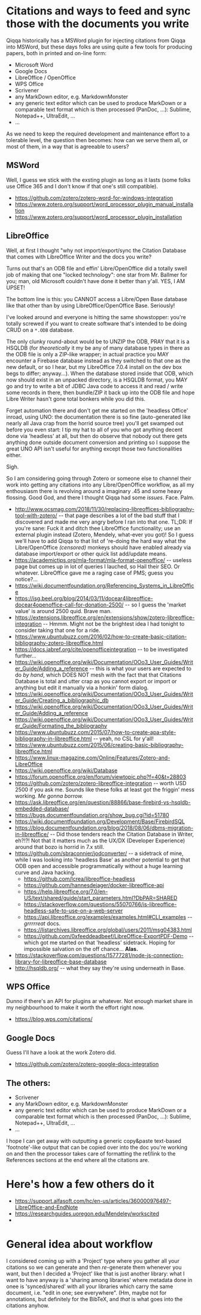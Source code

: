 # Citations and ways to feed and sync those with the documents you write

Qiqqa historically has a MSWord plugin for injecting citations from Qiqqa into MSWord, but these days folks are using quite a few tools for producing papers, both in printed and on-line form:

- Microsoft Word
- Google Docs
- LibreOffice / OpenOffice
- WPS Office
- Scrivener
- any MarkDown editor, e.g. MarkdownMonster
- any generic text editor which can be used to produce MarkDown or a comparable text format which is then processed (PanDoc, ...): Sublime, Notepad++, UltraEdit, ...
- ...

As we need to keep the required development and maintenance effort to a tolerable level, the question then becomes: how can we serve them all, or most of them, 
in a way that is agreeable to users?


## MSWord

Well, I guess we stick with the exsting plugin as long as it lasts (some folks use Office 365 and I don't know if that one's still compatible).

- https://github.com/zotero/zotero-word-for-windows-integration
- https://www.zotero.org/support/word_processor_plugin_manual_installation
- https://www.zotero.org/support/word_processor_plugin_installation



## LibreOffice

Well, at first I thought "why not import/export/sync the Citation Database that comes with LibreOffice Writer and the docs you write?

Turns out that's an ODB file and effin' Libre/OpenOffice did a totally swell job of making that one "locked technology": one star from Mr. Ballmer for you; man, old Microsoft couldn't have done it better than y'all. YES, I AM UPSET! 

The bottom line is this: you CANNOT access a Libre/Open Base database like that other than by using LibreOffice/OpenOffice Base. Seriously! 

I've looked around and everyone is hitting the same showstopper: you're totally screwed if you want to create software that's intended to be doing CRUD on a `*.ODB` database. 

The only clunky round-about would be to UNZIP the ODB, PRAY that it is a HSQLDB (for *theoretically* it my be any of many database types in there as the ODB file 
is only a ZIP-like wrapper; in actual practice you MAY encounter a Firebase database instead as they switched to that one as the new default, or so I hear, 
but my LibreOffice 7.0.4 install on the dev box begs to differ; anyway...). When the database stored inside that ODB, which now should exist in an unpacked directory, is a HSQLDB format, 
you MAY go and try to write a bit of JDBC Java code to access it and read / write some records in there, then bundle/ZIP it back up into the ODB file and hope Libre Writer hasn't gone
total bonkers while you did this.

Forget automation there and don't get me started on the 'headless Office' inroad, using UNO: the documentation there is so fine (auto-generated like nearly all Java crap from the horrid source tree) you'll get swamped out before you even start: I tip my hat to all of you who got anything decent done via 'headless' at all, but then do observe that nobody out there gets anything done outside document conversion and printing so I suppose the great UNO API isn't useful for anything except those two functionalities either.

Sigh.

So I am considering going through Zotero or someone else to channel their work into getting any citations into any Libre/OpenOffice workflow, as all my enthousiasm there is revolving around a imaginary .45 and some heavy flossing. Good God, and there I thought Qiqqa had some *issues*. Face. Palm.

- http://www.ocsmag.com/2018/11/30/replacing-libreoffices-bibliography-tool-with-zotero/ -- that page describes a lot of the bad stuff that I discovered and made me very angry before I ran into that one. TL;DR: If you're sane: Fuck it and ditch thee LibreOffice functionality; use an external plugin instead (Zotero, Mendely, what-ever you got)! So I guess we'll have to add Qiqqa to that list of 're-doing the hard way what the Libre/OpenOffice *(censored)* monkeys should have enabled already via database import/export or other quick list add/update means.
- https://academictips.org/mla-format/mla-format-openoffice/ -- useless page but comes up in lot of queries I lauched, so Hail their SEO. Or whatever. LibreOffice gave me a raging case of PMS; guess you notice?...
- https://wiki.documentfoundation.org/Referencing_Systems_in_LibreOffice
- https://isg.beel.org/blog/2014/03/11/docear4libreoffice-docear4openoffice-call-for-donation-2500/ -- so I guess the 'market value' is around 2500 quid. Brave man.
- https://extensions.libreoffice.org/en/extensions/show/zotero-libreoffice-integration -- Hmmm. Might not be the brightest idea I had tonight to consider taking that one for a ride.
- https://www.ubuntubuzz.com/2016/02/how-to-create-basic-citation-bibliography-zotero-libreoffice.html
- https://docs.jabref.org/cite/openofficeintegration -- to be investigated further...
- https://wiki.openoffice.org/wiki/Documentation/OOo3_User_Guides/Writer_Guide/Adding_a_reference -- this is what your users are expected to do *by hand*, which DOES NOT mesh with the fact that that Citations Database is total and utter crap as you cannot export or import or anything but edit it manually via a honkin' form dialog.
- https://wiki.openoffice.org/wiki/Documentation/OOo3_User_Guides/Writer_Guide/Creating_a_bibliographic_db
- https://wiki.openoffice.org/wiki/Documentation/OOo3_User_Guides/Writer_Guide/Adding_a_reference
- https://wiki.openoffice.org/wiki/Documentation/OOo3_User_Guides/Writer_Guide/Formating_the_bibliography
- https://www.ubuntubuzz.com/2015/07/how-to-create-apa-style-bibliography-in-libreoffice.html -- yeah, no CSL for y'all!
- https://www.ubuntubuzz.com/2015/06/creating-basic-bibliography-libreoffice.html
- https://www.linux-magazine.com/Online/Features/Zotero-and-LibreOffice
- https://wiki.openoffice.org/wiki/Database
- https://forum.openoffice.org/en/forum/viewtopic.php?f=40&t=28803
- https://github.com/zotero/zotero-libreoffice-integration -- worth USD 2500 if you ask me. Sounds like these folks at least got the friggin' mess working. *Me gonna borrow.*
- https://ask.libreoffice.org/en/question/88866/base-firebird-vs-hsqldb-embedded-database/
- https://bugs.documentfoundation.org/show_bug.cgi?id=51780
- https://wiki.documentfoundation.org/Development/Base/FirebirdSQL
- https://blog.documentfoundation.org/blog/2018/08/06/dbms-migration-in-libreoffice/ -- Did those tenders reach the Citation Database in Writer, eh?!?! Not that it matters much as the UX/DX (Developer Experience) around that bozo is horrid in 7.x still.
- https://github.com/sbraconnier/jodconverter/ -- a sidetrack of mine, while I was looking into 'headless Base' as another potential to get that ODB open and accessible programmatically without a huge learning curve and Java hacking.
  + https://github.com/lcrea/libreoffice-headless
  + https://github.com/hannesdejager/docker-libreoffice-api
  + https://help.libreoffice.org/7.0/en-US/text/shared/guide/start_parameters.html?DbPAR=SHARED
  + https://stackoverflow.com/questions/55070766/is-libreoffice-headless-safe-to-use-on-a-web-server
  + https://api.libreoffice.org/examples/examples.html#CLI_examples -- *grrrrreat* docs.
  + https://listarchives.libreoffice.org/global/users/2011/msg04383.html
  + https://github.com/0xfeeddeadbeef/LibreOffice-ExportPDF-Demo -- which got me started on that 'headless' sidetrack. Hoping for impossible salvation on the off chance... **Alas.**
- https://stackoverflow.com/questions/15777281/node-js-connection-library-for-libreoffice-base-database
- http://hsqldb.org/ -- what they say they're using underneath in Base.


## WPS Office

Dunno if there's an API for plugins ar whatever. Not enough market share in my neighbourhood to make it worth the effort right now.

- https://blog.wps.com/citations/


## Google Docs

Guess I'll have a look at the work Zotero did.

- https://github.com/zotero/zotero-google-docs-integration




## The others:

- Scrivener
- any MarkDown editor, e.g. MarkdownMonster
- any generic text editor which can be used to produce MarkDown or a comparable text format which is then processed (PanDoc, ...): Sublime, Notepad++, UltraEdit, ...
- ...

I hope I can get away with outputting a generic copy&paste text-based 'footnote'-like output that can be copied over into the doc you're working on and then the processor takes care of formatting the ref/link to the References sections at the end where all the citations are.



# Here's how a few others do it

- https://support.alfasoft.com/hc/en-us/articles/360000976497-LibreOffice-and-EndNote
- https://researchguides.uoregon.edu/Mendeley/workscited 
- 


# General idea about workflow

I considered coming up with a 'Project' type where you gather all your citations so we can generate and then *re*-generate them whenever you want, but then I decided a 'Project' like that is just another library: what I want to have anyway is a 'sharing among libraries' where metadata done in onee is 'synced/shared' with all your libraries which carry the same document, i.e. "edit in one; see everywhere". (Hm, maybe not for annotations, but definitely for the BibTeX, and *that* is what goes into the citations anyhow.
